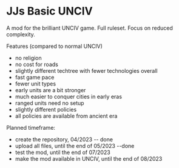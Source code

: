 # JJs Basic UNCIV
A mod for the brilliant UNCIV game. Full ruleset. Focus on reduced complexity.

Features (compared to normal UNCIV)
 * no religion
 * no cost for roads
 * slightly different techtree with fewer technologies overall
 * fast game pace
 * fewer unit types
 * early units are a bit stronger
 * much easier to conquer cities in early eras
 * ranged units need no setup
 * slightly different policies 
 * all policies are available from ancient era

Planned timeframe:
 * create the repository, 04/2023 -- done
 * upload all files, until the end of 05/2023 --done
 * test the mod, until the end of 07/2023
 * make the mod available in UNCIV, until the end of 08/2023

 
